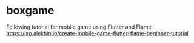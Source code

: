 # boxgame
Following tutorial for mobile game using Flutter and Flame
https://jap.alekhin.io/create-mobile-game-flutter-flame-beginner-tutorial
